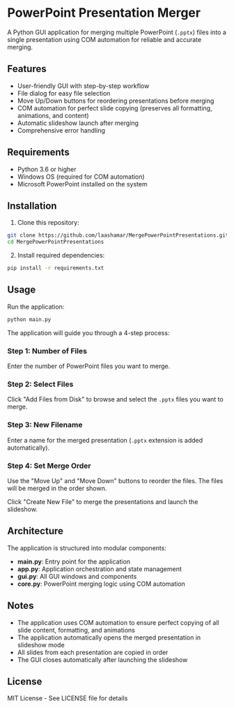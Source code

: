 # PowerPoint Presentation Merger

A Python GUI application for merging multiple PowerPoint (`.pptx`) files into a single presentation using COM automation for reliable and accurate merging.

## Features

- User-friendly GUI with step-by-step workflow
- File dialog for easy file selection
- Move Up/Down buttons for reordering presentations before merging
- COM automation for perfect slide copying (preserves all formatting, animations, and content)
- Automatic slideshow launch after merging
- Comprehensive error handling

## Requirements

- Python 3.6 or higher
- Windows OS (required for COM automation)
- Microsoft PowerPoint installed on the system

## Installation

1. Clone this repository:
```bash
git clone https://github.com/laashamar/MergePowerPointPresentations.git
cd MergePowerPointPresentations
```

2. Install required dependencies:
```bash
pip install -r requirements.txt
```

## Usage

Run the application:
```bash
python main.py
```

The application will guide you through a 4-step process:

### Step 1: Number of Files
Enter the number of PowerPoint files you want to merge.

### Step 2: Select Files
Click "Add Files from Disk" to browse and select the `.pptx` files you want to merge.

### Step 3: New Filename
Enter a name for the merged presentation (`.pptx` extension is added automatically).

### Step 4: Set Merge Order
Use the "Move Up" and "Move Down" buttons to reorder the files. The files will be merged in the order shown.

Click "Create New File" to merge the presentations and launch the slideshow.

## Architecture

The application is structured into modular components:

- **main.py**: Entry point for the application
- **app.py**: Application orchestration and state management
- **gui.py**: All GUI windows and components
- **core.py**: PowerPoint merging logic using COM automation

## Notes

- The application uses COM automation to ensure perfect copying of all slide content, formatting, and animations
- The application automatically opens the merged presentation in slideshow mode
- All slides from each presentation are copied in order
- The GUI closes automatically after launching the slideshow

## License

MIT License - See LICENSE file for details
